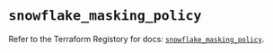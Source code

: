 # `snowflake_masking_policy`

Refer to the Terraform Registory for docs: [`snowflake_masking_policy`](https://www.terraform.io/docs/providers/snowflake/r/masking_policy).
